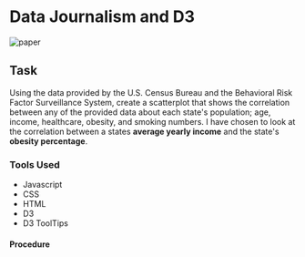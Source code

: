 
# Data Journalism and D3

![paper](https://camo.githubusercontent.com/dc86212a5cfcaee4aa0683039917f5047018852c446bef81d9515eb1ffa13b37/68747470733a2f2f6d656469612e67697068792e636f6d2f6d656469612f763278496f7573376d6e4559672f67697068792e676966)

## Task

Using the data provided by the U.S. Census Bureau and the Behavioral Risk Factor Surveillance System, create a scatterplot that shows the correlation between any of the provided data about each state's population; age, income, healthcare, obesity, and smoking numbers. I have chosen to look at the correlation between a states <b>average yearly income</b> and the state's <b>obesity percentage</b>. 

### Tools Used
- Javascript
- CSS
- HTML
- D3
- D3 ToolTips

#### Procedure


